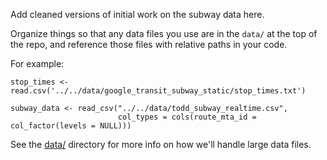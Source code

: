 Add cleaned versions of initial work on the subway data here.

Organize things so that any data files you use are in the `data/` at the top of the repo, and reference those files with relative paths in your code.

For example:

```
stop_times <- read.csv('../../data/google_transit_subway_static/stop_times.txt')

subway_data <- read_csv("../../data/todd_subway_realtime.csv",
                        col_types = cols(route_mta_id = col_factor(levels = NULL)))
```

See the [data/](../../data/) directory for more info on how we'll handle large data files.